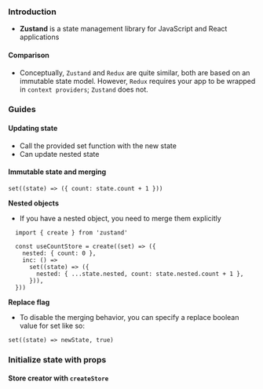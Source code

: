 ### Introduction
- **Zustand** is a state management library for JavaScript and React applications
#### Comparison
- Conceptually, `Zustand` and `Redux` are quite similar, both are based on an immutable state model. However, `Redux` requires your app to be wrapped in `context providers`; `Zustand` does not.
### Guides
#### Updating state
- Call the provided set function with the new state
- Can update nested state
#### Immutable state and merging
```
set((state) => ({ count: state.count + 1 }))
```

**Nested objects**
- If you have a nested object, you need to merge them explicitly
```
  import { create } from 'zustand'

  const useCountStore = create((set) => ({
    nested: { count: 0 },
    inc: () =>
      set((state) => ({
        nested: { ...state.nested, count: state.nested.count + 1 },
      })),
  }))
```

**Replace flag**
- To disable the merging behavior, you can specify a replace boolean value for set like so:
```
set((state) => newState, true)
```
### Initialize state with props
#### Store creator with `createStore`
